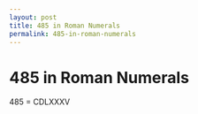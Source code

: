 ```yaml
---
layout: post
title: 485 in Roman Numerals
permalink: 485-in-roman-numerals
---
```


# 485 in Roman Numerals

485 = CDLXXXV
